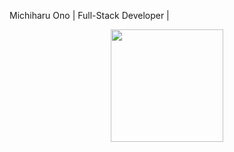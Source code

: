 Michiharu Ono | Full-Stack Developer | 
<div align="center">
  <a href="https://github.com/michymono77">
  <img height="180em" src="https://github-readme-stats.vercel.app/api?username=michymono77&show_icons=true&theme=dark&include_all_commits=true&count_private=true"/>
